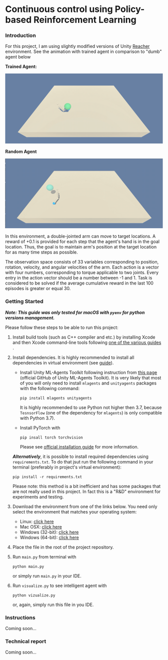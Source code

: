 [//]: # (Image References)

[image1]: animations/trained_agent.gif "Trained Agent"
[image2]: animations/random_agent.gif "Random agent"


# Continuous control using Policy-based Reinforcement Learning

### Introduction

For this project, I am using slightly modified versions of Unity [Reacher](https://github.com/Unity-Technologies/ml-agents/blob/master/docs/Learning-Environment-Examples.md#reacher) environment. See the animation with trained agent in comparison to "dumb" agent below

**Trained Agent:**

![Trained Agent][image1]

**Random Agent**

![Random Agnet][image2]

In this environment, a double-jointed arm can move to target locations. A reward of +0.1 is provided for each step that the agent's hand is in the goal location. Thus, the goal is to maintain arm's position at the target location for as many time steps as possible.

The observation space consists of 33 variables corresponding to position, rotation, velocity, and angular velocities of the arm. Each action is a vector with four numbers, corresponding to torque applicable to two joints. Every entry in the action vector should be a number between -1 and 1. Task is considered to be solved if the average cumulative reward in the last 100 episodes is greater or equal 30.

### Getting Started

***Note: This guide was only tested for macOS with `pyenv` for python versions management.***

Please follow these steps to be able to run this project:

 1. Install build tools (such as C++ compiler and etc.) by installing Xcode and then Xcode command-line tools following [one of the various guides](https://macpaw.com/how-to/install-command-line-tools) .

 2. Install dependencies. It is highly recommended to install all dependencies in virtual environment (see [guide](https://github.com/Unity-Technologies/ml-agents/blob/master/docs/Using-Virtual-Environment.md)).

    - Install Unity ML-Agents Toolkit following instruction from [this page](https://github.com/Unity-Technologies/ml-agents/blob/master/docs/Installation.md) (official GitHub of Unity ML-Agents Toolkit). It is very likely that most of you will only need to install `mlagents` and `unityagents`  packages with the following command:
        ```shell script
        pip install mlagents unityagents
        ```
        It is highly recommended to use Python not higher then 3.7, because `TesnsorFlow` (one of the dependency for `mlagents`) is only compatible with Python 3.7).

    - Install PyTorch with
        ```shell script
        pip insall torch torchvision
        ```
        Please see [official installation guide](https://pytorch.org/get-started/locally/#mac-installation) for more information.
        
    ***Alternatively***, it is possible to install required dependencies using `requirements.txt`. To do that jsut run the following command in your terminal (preferably in project's virtual environment):
    ```shell script
    pip install -r requirements.txt
    ```
    Please note: this method is a bit inefficient and has some packages that are not really used in this project. In fact this is a "R&D" environment for experiments and testing.

3. Download the environment from one of the links below. You need only select the environment that matches your operating system:

    - Linux: [click here](https://s3-us-west-1.amazonaws.com/udacity-drlnd/P2/Reacher/one_agent/Reacher_Linux.zip)
    - Mac OSX: [click here](https://s3-us-west-1.amazonaws.com/udacity-drlnd/P2/Reacher/one_agent/Reacher.app.zip)
    - Windows (32-bit): [click here](https://s3-us-west-1.amazonaws.com/udacity-drlnd/P2/Reacher/one_agent/Reacher_Windows_x86.zip)
    - Windows (64-bit): [click here](https://s3-us-west-1.amazonaws.com/udacity-drlnd/P2/Reacher/one_agent/Reacher_Windows_x86_64.zip)
    
4. Place the file in the root of the project repository.

5. Run `main.py` from terminal with
    ```shell script
    python main.py
    ```
    or simply run `main.py` in your IDE.

6. Run `visualize.py` to see intelligent agent with
    ```shell script
    python vizualize.py
    ```
   or, again, simply run this file in you IDE.


### Instructions

Coming soon...

### Technical report
 
Coming soon...